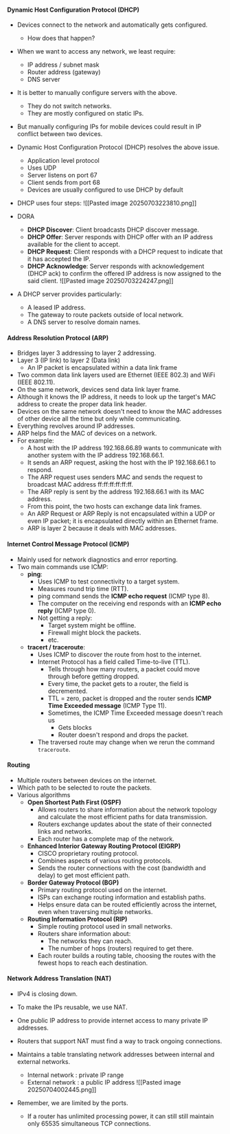 #### Dynamic Host Configuration Protocol (DHCP)
- Devices connect to the network and automatically gets configured.
	- How does that happen?
- When we want to access any network, we least require:
	- IP address / subnet mask
	- Router address (gateway)
	- DNS server
- It is better to manually configure servers with the above.
	- They do not switch networks.
	- They are mostly configured on static IPs.
- But manually configuring IPs for mobile devices could result in IP conflict between two devices.
- Dynamic Host Configuration Protocol (DHCP) resolves the above issue.
	- Application level protocol
	- Uses UDP
	- Server listens on port 67
	- Client sends from port 68
	- Devices are usually configured to use DHCP by default
- DHCP uses four steps:
![[Pasted image 20250703223810.png]]

- DORA
	- **DHCP Discover**: Client broadcasts DHCP discover message.
	- **DHCP Offer**: Server responds with DHCP offer with an IP address available for the client to accept.
	- **DHCP Request**: Client responds with a DHCP request to indicate that it has accepted the IP.
	- **DHCP Acknowledge**: Server responds with acknowledgement (DHCP ack) to confirm the offered IP address is now assigned to the said client.
![[Pasted image 20250703224247.png]]

- A DHCP server provides particularly:
	- A leased IP address.
	- The gateway to route packets outside of local network.
	- A DNS server to resolve domain names.
#### Address Resolution Protocol (ARP)
- Bridges layer 3 addressing to layer 2 addressing.
- Layer 3 (IP link) to layer 2 (Data link)
	- An IP packet is encapsulated within a data link frame
- Two common data link layers used are Ethernet (IEEE 802.3) and WiFi (IEEE 802.11).
- On the same network, devices send data link layer frame.
- Although it knows the IP address, it needs to look up the target's MAC address to create the proper data link header.
- Devices on the same network doesn't need to know the MAC addresses of other device all the time but only while communicating.
- Everything revolves around IP addresses.
- ARP helps find the MAC of devices on a network.
- For example:
	- A host with the IP address 192.168.66.89 wants to communicate with another system with the IP address 192.168.66.1.
	- It sends an ARP request, asking the host with the IP 192.168.66.1 to respond.
	- The ARP request uses senders MAC and sends the request to broadcast MAC address ff:ff:ff:ff:ff:ff.
	- The ARP reply is sent by the address 192.168.66.1 with its MAC address.
	- From this point, the two hosts can exchange data link frames.
	- An ARP Request or ARP Reply is not encapsulated within a UDP or even IP packet; it is encapsulated directly within an Ethernet frame.
	- ARP is layer 2 because it deals with MAC addresses.
#### Internet Control Message Protocol (ICMP)
- Mainly used for network diagnostics and error reporting.
- Two main commands use ICMP:
	- **ping**: 
		- Uses ICMP to test connectivity to a target system.
		- Measures round trip time (RTT).
		- ping command sends the **ICMP echo request** (ICMP type 8).
		- The computer on the receiving end responds with an **ICMP echo reply** (ICMP type 0).
		- Not getting a reply:
			- Target system might be offline.
			- Firewall might block the packets.
			- etc.
	- **tracert / traceroute**: 
		- Uses ICMP to discover the route from host to the internet.
		- Internet Protocol has a field called Time-to-live (TTL).
			- Tells through how many routers, a packet could move through before getting dropped.
			- Every time, the packet gets to a router, the field is decremented.
			- TTL = zero, packet is dropped and the router sends **ICMP Time Exceeded message** (ICMP Type 11).
			- Sometimes, the ICMP Time Exceeded message doesn't reach us
				- Gets blocks
				- Router doesn't respond and drops the packet.
		- The traversed route may change when we rerun the command `traceroute`.
#### Routing
- Multiple routers between devices on the internet.
- Which path to be selected to route the packets.
- Various algorithms
	- **Open Shortest Path First (OSPF)**
		- Allows routers to share information about the network topology and calculate the most efficient paths for data transmission.
		- Routers exchange updates about the state of their connected links and networks.
		- Each router has a complete map of the network.
	- **Enhanced Interior Gateway Routing Protocol (EIGRP)**
		- CISCO proprietary routing protocol.
		- Combines aspects of various routing protocols.
		- Sends the router connections with the cost (bandwidth and delay) to get most efficient path.
	- **Border Gateway Protocol (BGP)**
		- Primary routing protocol used on the internet.
		- ISPs can exchange routing information and establish paths.
		- Helps ensure data can be routed efficiently across the internet, even when traversing multiple networks.
	- **Routing Information Protocol (RIP)**
		- Simple routing protocol used in small networks.
		- Routers share information about:
			- The networks they can reach.
			- The number of hops (routers) required to get there.
		- Each router builds a routing table, choosing the routes with the fewest hops to reach each destination.
#### Network Address Translation (NAT)
- IPv4 is closing down.
- To make the IPs reusable, we use NAT.
- One public IP address to provide internet access to many private IP addresses.
- Routers that support NAT must find a way to track ongoing connections.
- Maintains a table translating network addresses between internal and external networks.
	- Internal network : private IP range
	- External network : a public IP address
![[Pasted image 20250704002445.png]]

- Remember, we are limited by the ports.
	- If a router has unlimited processing power, it can still still maintain only 65535 simultaneous TCP connections.